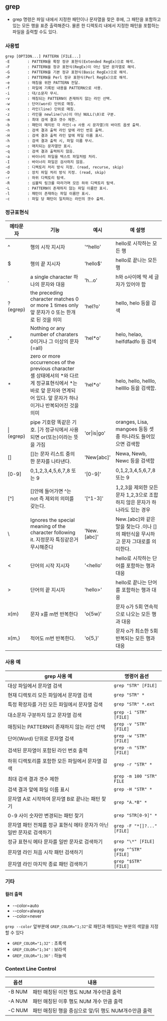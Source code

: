 ## grep

- grep 명령은 파일 내에서 지정한 패턴이나 문자열을 찾은 후에, 그 패턴을 포함하고 있는 모든 행을 표준 출력해준다. 물론 한 디렉토리 내에서 지정한 패턴을 포함하는 파일을 출력할 수도 있다.



### 사용법

```shell
grep [OPTION...] PATTERN [FILE...]
-E        : PATTERN을 확장 정규 표현식(Extended RegEx)으로 해석.
-F        : PATTERN을 정규 표현식(RegEx)이 아닌 일반 문자열로 해석.
-G        : PATTERN을 기본 정규 표현식(Basic RegEx)으로 해석.
-P        : PATTERN을 Perl 정규 표현식(Perl RegEx)으로 해석.
-e        : 매칭을 위한 PATTERN 전달.
-f        : 파일에 기록된 내용을 PATTERN으로 사용.
-i        : 대/소문자 무시.
-v        : 매칭되는 PATTERN이 존재하지 않는 라인 선택.
-w        : 단어(word) 단위로 매칭.
-x        : 라인(line) 단위로 매칭.
-z        : 라인을 newline(\n)이 아닌 NULL(\0)로 구분.
-m        : 최대 검색 결과 갯수 제한.
-b        : 패턴이 매치된 각 라인(-o 사용 시 문자열)의 바이트 옵셋 출력.
-n        : 검색 결과 출력 라인 앞에 라인 번호 출력.
-H        : 검색 결과 출력 라인 앞에 파일 이름 표시.
-h        : 검색 결과 출력 시, 파일 이름 무시.
-o        : 매치되는 문자열만 표시.
-q        : 검색 결과 출력하지 않음.
-a        : 바이너리 파일을 텍스트 파일처럼 처리.
-I        : 바이너리 파일은 검사하지 않음.
-d        : 디렉토리 처리 방식 지정. (read, recurse, skip)
-D        : 장치 파일 처리 방식 지정. (read, skip)
-r        : 하위 디렉토리 탐색.
-R        : 심볼릭 링크를 따라가며 모든 하위 디렉토리 탐색.
-L        : PATTERN이 존재하지 않는 파일 이름만 표시.
-l        : 패턴이 존재하는 파일 이름만 표시.
-c        : 파일 당 패턴이 일치하는 라인의 갯수 출력.
```

### 정규표현식

| 메타문자   | 기능                                                         | 예시           | 예 설명                                                      |
| ---------- | ------------------------------------------------------------ | -------------- | ------------------------------------------------------------ |
| ^          | 행의 시작 지시자                                             | '^hello'       | hello로 시작하는 모든 행                                     |
| $          | 행의 끝 지시자                                               | 'hello$'       | hello로 끝나는 모든 행                                       |
| .          | a single character 하나의 문자와 대응                        | 'h...o'        | h와 o사이에 딱 세 글자가 있어야 함                           |
| ? (egrep)  | the preceding character matches 0 or more 1 times only 앞 문자가 0 또는 한개로 된 것을 의미 | 'hel?o'        | hello, helo 등을 검색                                        |
| .*         | Nothing or any number of charaters 0이거나 그 이상의 문자 (=all) | 'hel*o'        | helo, helao, helfdfadfo 등 검색                              |
| *          | zero or more occurrences of the previous character 셸 상태에서의 *와 다르게 정규표현식에서 *는 바로 앞 문자와 연계되어 있다. 앞 문자가 하나이거나 반복되어진 것을 의미 | 'hel*o'        | helo, hello, helllo, hellllo 등을 검색함.                    |
| \| (egrep) | pipe 기호랑 똑같은 기호. \|가 정규식에서 사용되면 or(또는)이라는 뜻을 가짐 | 'or\|is\|go'   | oranges, Lisa, mangoes 등등 셋 중 하나라도 들어있으면 검색함 |
| []         | []는 문자 리스트 중의 한 문자를 나타낸다.                    | 'New[abc]'     | Newa, Newb, Newc 등을 검색함                                 |
| [0-9]      | 0,1,2,3,4,5,6,7,8 또는 9                                     | '[0-9]'        | 0,1,2,3,4,5,6,7,8 또는 9                                     |
| [^]        | []안에 들어가면 ^는 not 즉 제외의 의미를 갖는다.             | '[^1-3]'       | 1,2,3을 제외한 모든 문자 1,2,3으로 조합하지 않은 문자가 하나라도 있는 경우 |
| \          | Ignores the special meaning of the character following it. 지정문자 특징같은거 무시해준다 | 'New\.\[abc\]' | New.[abc]와 같은 말을 찾는다 .이나 []의 패턴식을 무시하고 문자 그대로를 의미한다. |
| \<         | 단어의 시작 지시자                                           | '\<hello'      | hello로 시작하는 단어를 포함하는 행과 대응                   |
| \>         | 단어의 끝 지시자                                             | 'hello\>'      | hello로 끝나는 단어를 포함하는 행과 대응                     |
| x\{m\}     | 문자 x를 m번 반복한다                                        | 'o\{5w}'       | 문자 o가 5회 연속적으로 나오는 모든 행과 대응                |
| x\{m,\}    | 적어도 m번 반복한다.                                         | 'o\{5,\}'      | 문자 o가 최소한 5회 반복되는 모든 행과 대응                  |

### 사용 예

| grep 사용 예                                                 | 명령어 옵션                |
| ------------------------------------------------------------ | -------------------------- |
| 대상 파일에서 문자열 검색                                    | `grep "STR" [FILE]`        |
| 현재 디렉토리 모든 파일에서 문자열 검색                      | `grep "STR" *`             |
| 특정 확장자를 가진 모든 파일에서 문자열 검색                 | `grep "STR" *.ext`         |
| 대소문자 구분하지 않고 문자열 검색                           | `grep -i "STR" [FILE]`     |
| 매칭되는 PATTERN이 존재하지 않는 라인 선택                   | `grep -v "STR" [FILE]`     |
| 단어(Word) 단위로 문자열 검색                                | `grep -w "STR" [FILE]`     |
| 검색된 문자열이 포함된 라인 번호 출력                        | `grep -n "STR" [FILE]`     |
| 하위 디렉토리를 포함한 모든 파일에서 문자열 검색             | `grep -r "STR" *`          |
| 최대 검색 결과 갯수 제한                                     | `grep -m 100 "STR" FILE`   |
| 검색 결과 앞에 파일 이름 표시                                | `grep -H "STR" *`          |
| 문자열 A로 시작하여 문자열 B로 끝나는 패턴 찾기              | `grep "A.*B" *`            |
| 0-9 사이 숫자만 변경되는 패턴 찾기                           | `grep "STR[0-9]" *`        |
| 문자열 패턴 전체를 정규 표현식 메타 문자가 아닌 일반 문자로 검색하기 | `grep -F "*[]?..." [FILE]` |
| 정규 표현식 메타 문자를 일반 문자로 검색하기                 | `grep "\*" [FILE]`         |
| 문자열 라인 처음 시작 패턴 검색하기                          | `grep "^STR" [FILE]`       |
| 문자열 라인 마지막 종료 패턴 검색하기                        | `grep "$STR" [FILE]`       |

### 기타

#### 컬러 출력

- --color=auto
- --color=always
- --color=never

`grep --color` 앞부분에 `GREP_COLOR="1;32"`로 패턴과 매칭되는 부분의 색깔을 지정할 수 있다

- `GREP_COLOR="1;32"` : 초록색
- `GREP_COLOR="1;34"` : 보라색
- `GREP_COLOR="1;36"` : 하늘색

### Context Line Control

| 옵션   | 내용                                                  |
| ------ | ----------------------------------------------------- |
| -B NUM | 패턴 매칭된 이전 행도 NUM 개수만큼 출력               |
| -A NUM | 패턴 매칭된 이후 행도 NUM 개수 만큼 출력              |
| -C NUM | 패턴 매칭된 행을 중심으로 앞/뒤 행도 NUM개수만큼 출력 |

